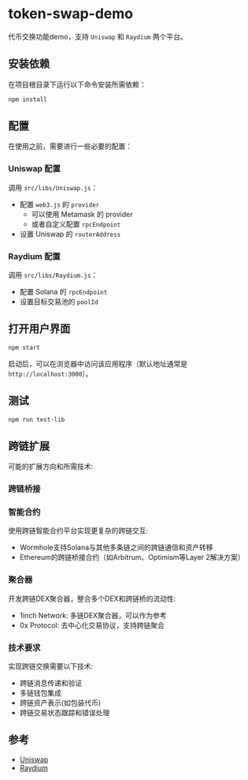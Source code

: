 # token-swap-demo

代币交换功能demo，支持 `Uniswap` 和 `Raydium` 两个平台。

## 安装依赖

在项目根目录下运行以下命令安装所需依赖：

```bash
npm install
```

## 配置

在使用之前，需要进行一些必要的配置：

### Uniswap 配置

调用 `src/libs/Uniswap.js`：

- 配置 `web3.js` 的 `provider`
  * 可以使用 Metamask 的 provider
  * 或者自定义配置 `rpcEndpoint`
- 设置 Uniswap 的 `routerAddress`

### Raydium 配置

调用 `src/libs/Raydium.js`：

- 配置 Solana 的 `rpcEndpoint`
- 设置目标交易池的 `poolId`

## 打开用户界面

```bash
npm start
```

启动后，可以在浏览器中访问该应用程序（默认地址通常是 `http://localhost:3000`）。

## 测试

```bash
npm run test-lib
```

## 跨链扩展

可能的扩展方向和所需技术:

### 跨链桥接

### 智能合约

使用跨链智能合约平台实现更复杂的跨链交互:

- Wormhole支持Solana与其他多条链之间的跨链通信和资产转移
- Ethereum的跨链桥接合约（如Arbitrum、Optimism等Layer 2解决方案）

### 聚合器

开发跨链DEX聚合器，整合多个DEX和跨链桥的流动性:

- 1inch Network: 多链DEX聚合器，可以作为参考
- 0x Protocol: 去中心化交易协议，支持跨链聚合

### 技术要求

实现跨链交换需要以下技术:

- 跨链消息传递和验证
- 多链钱包集成
- 跨链资产表示(如包装代币)
- 跨链交易状态跟踪和错误处理


## 参考

- [Uniswap](https://github.com/Uniswap/v2-periphery)
- [Raydium](https://github.com/raydium-io/raydium-sdk-v2)
